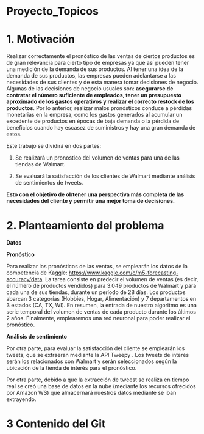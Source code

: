 # Proyecto_Topicos


# 1. Motivación
Realizar correctamente el pronóstico de las ventas de ciertos productos es de gran relevancia para cierto tipo de empresas ya que así pueden tener una medición de la demanda de sus productos. Al tener una idea de la demanda de sus productos, las empresas pueden adelantarse a las necesidades de sus clientes y de esta manera tomar decisiones de negocio. Algunas de las decisiones de negocio usuales son: **asegurarse de contratar el número suficiente de empleados, tener un presupuesto aproximado de los gastos operativos y realizar el correcto restock de los productos**. Por lo anterior, realizar malos pronósticos conduce a pérdidas monetarias en la empresa, como los gastos generados al acumular un excedente de productos en épocas de baja demanda o la pérdida de beneficios
cuando hay escasez de suministros y hay una gran demanda de estos. 

Este trabajo se dividirá en dos partes:

1. Se realizará un pronostico del volumen de ventas para una de las tiendas de Walmart.

2. Se evaluará la satisfacción de los clientes de Walmart mediante análisis de sentimientos de tweets.

**Esto con el objetivo de obtener una perspectiva más completa de las necesidades del cliente y permitir una mejor toma de decisiones.**

# 2. Planteamiento del problema

**Datos**

**Pronóstico**

Para realizar los pronósticos de las ventas, se emplearán los datos de la competencia de Kaggle: https://www.kaggle.com/c/m5-forecasting-accuracy/data. La tarea consiste en predecir el volumen de ventas (es decir, el número de productos vendidos) para 3.049 productos de Walmart y para cada una de sus tiendas, durante un período de 28 días. Los productos abarcan 3 categorías (Hobbies, Hogar, Alimentación) y 7 departamentos en 3 estados (CA, TX, WI). En resumen, la entrada de nuestro algoritmo es
una serie temporal del volumen de ventas de cada producto durante los últimos 2 años. Finalmente, emplearemos una red neuronal para poder realizar el pronóstico.

**Análisis de sentimiento**

Por otra parte, para evaluar la satisfacción del cliente se emplearán los tweets, que se extraeran mediante la API Tweepy . Los tweets de interés serán los relacionados con Walmart y serán seleccionados según la ubicación de la tienda de interés para el pronóstico.

Por otra parte, debido a que la extracción de tweest se realiza en tiempo real se creó una base de datos en la nube (mediante los recursos ofrecidos por Amazon WS) que almacernará nuestros datos mediante se iban extrayendo.

# 3 Contenido del Git

